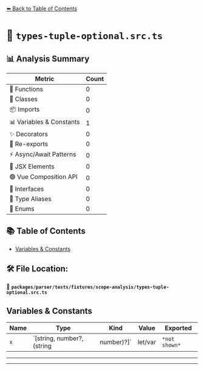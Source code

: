 [⬅️ Back to Table of Contents](../../../../../index.md)

# 📄 `types-tuple-optional.src.ts`

## 📊 Analysis Summary

| Metric | Count |
|--------|-------|
| 🔧 Functions | 0 |
| 🧱 Classes | 0 |
| 📦 Imports | 0 |
| 📊 Variables & Constants | 1 |
| ✨ Decorators | 0 |
| 🔄 Re-exports | 0 |
| ⚡ Async/Await Patterns | 0 |
| 💠 JSX Elements | 0 |
| 🟢 Vue Composition API | 0 |
| 📐 Interfaces | 0 |
| 📑 Type Aliases | 0 |
| 🎯 Enums | 0 |

## 📚 Table of Contents

- [Variables & Constants](#variables-constants)

## 🛠️ File Location:
📂 **`packages/parser/tests/fixtures/scope-analysis/types-tuple-optional.src.ts`**

## Variables & Constants

| Name | Type | Kind | Value | Exported |
|------|------|------|-------|----------|
| `x` | `[string, number?, (string | number)?]` | let/var | `*not shown*` | ✗ |


---


---